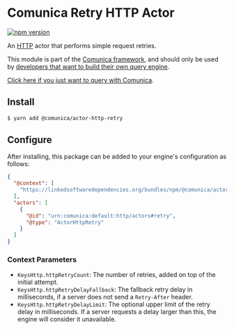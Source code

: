 # Comunica Retry HTTP Actor

[![npm version](https://badge.fury.io/js/%40comunica%2Factor-http-retry.svg)](https://www.npmjs.com/package/@comunica/actor-http-retry)

An [HTTP](https://github.com/comunica/comunica/tree/master/packages/bus-http) actor that performs simple request retries.

This module is part of the [Comunica framework](https://github.com/comunica/comunica),
and should only be used by [developers that want to build their own query engine](https://comunica.dev/docs/modify/).

[Click here if you just want to query with Comunica](https://comunica.dev/docs/query/).

## Install

```bash
$ yarn add @comunica/actor-http-retry
```

## Configure

After installing, this package can be added to your engine's configuration as follows:

```json
{
  "@context": [
    "https://linkedsoftwaredependencies.org/bundles/npm/@comunica/actor-http-retry/^3.0.0/components/context.jsonld"
  ],
  "actors": [
    {
      "@id": "urn:comunica:default:http/actors#retry",
      "@type": "ActorHttpRetry"
    }
  ]
}
```

### Context Parameters

* `KeysHttp.httpRetryCount`: The number of retries, added on top of the initial attempt.
* `KeysHttp.httpRetryDelayFallback`: The fallback retry delay in milliseconds, if a server does not send a `Retry-After` header.
* `KeysHttp.httpRetryDelayLimit`: The optional upper limit of the retry delay in milliseconds. If a server requests a delay larger than this, the engine will consider it unavailable.

